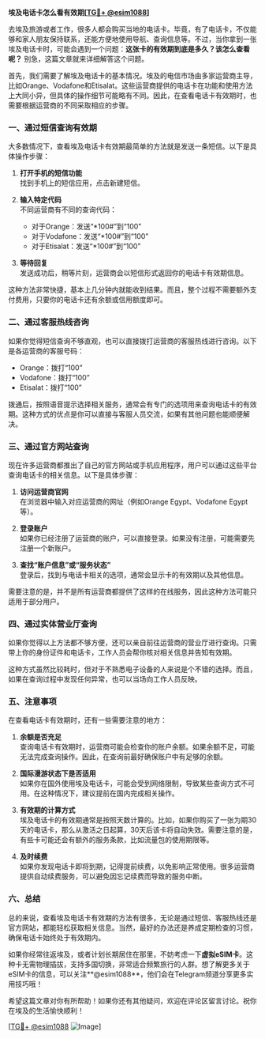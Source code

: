 **埃及电话卡怎么看有效期[[TG💪+ @esim1088](https://t.me/s/esim1088)]**

去埃及旅游或者工作，很多人都会购买当地的电话卡。毕竟，有了电话卡，不仅能够和家人朋友保持联系，还能方便地使用导航、查询信息等。不过，当你拿到一张埃及电话卡时，可能会遇到一个问题：**这张卡的有效期到底是多久？该怎么查看呢？** 别急，这篇文章就来详细解答这个问题。

首先，我们需要了解埃及电话卡的基本情况。埃及的电信市场由多家运营商主导，比如Orange、Vodafone和Etisalat。这些运营商提供的电话卡在功能和使用方法上大同小异，但具体的操作细节可能略有不同。因此，在查看电话卡有效期时，也需要根据运营商的不同采取相应的步骤。

### **一、通过短信查询有效期**

大多数情况下，查看埃及电话卡有效期最简单的方法就是发送一条短信。以下是具体操作步骤：

1. **打开手机的短信功能**  
   找到手机上的短信应用，点击新建短信。

2. **输入特定代码**  
   不同运营商有不同的查询代码：
   - 对于Orange：发送“*100#”到“100”
   - 对于Vodafone：发送“*100#”到“100”
   - 对于Etisalat：发送“*100#”到“100”

3. **等待回复**  
   发送成功后，稍等片刻，运营商会以短信形式返回你的电话卡有效期信息。

这种方法非常快捷，基本上几分钟内就能收到结果。而且，整个过程不需要额外支付费用，只要你的电话卡还有余额或信用额度即可。

### **二、通过客服热线咨询**

如果你觉得短信查询不够直观，也可以直接拨打运营商的客服热线进行咨询。以下是各运营商的客服号码：

- Orange：拨打“100”
- Vodafone：拨打“100”
- Etisalat：拨打“100”

拨通后，按照语音提示选择相关服务，通常会有专门的选项用来查询电话卡的有效期。这种方式的优点是你可以直接与客服人员交流，如果有其他问题也能顺便解决。

### **三、通过官方网站查询**

现在许多运营商都推出了自己的官方网站或手机应用程序，用户可以通过这些平台查询电话卡的相关信息。以下是具体步骤：

1. **访问运营商官网**  
   在浏览器中输入对应运营商的网址（例如Orange Egypt、Vodafone Egypt等）。

2. **登录账户**  
   如果你已经注册了运营商的账户，可以直接登录。如果没有注册，可能需要先注册一个新账户。

3. **查找“账户信息”或“服务状态”**  
   登录后，找到与电话卡相关的选项，通常会显示卡的有效期以及其他信息。

需要注意的是，并不是所有运营商都提供了这样的在线服务，因此这种方法可能只适用于部分用户。

### **四、通过实体营业厅查询**

如果你觉得以上方法都不够方便，还可以亲自前往运营商的营业厅进行查询。只需带上你的身份证件和电话卡，工作人员会帮你核对相关信息并告知有效期。

这种方式虽然比较耗时，但对于不熟悉电子设备的人来说是个不错的选择。而且，如果在查询过程中发现任何异常，也可以当场向工作人员反映。

### **五、注意事项**

在查看电话卡有效期时，还有一些需要注意的地方：

1. **余额是否充足**  
   查询电话卡有效期时，运营商可能会检查你的账户余额。如果余额不足，可能无法完成查询操作。因此，在查询前最好确保账户中有足够的余额。

2. **国际漫游状态下是否适用**  
   如果你在国外使用埃及电话卡，可能会受到网络限制，导致某些查询方式不可用。在这种情况下，建议提前在国内完成相关操作。

3. **有效期的计算方式**  
   埃及电话卡的有效期通常是按照天数计算的。比如，如果你购买了一张为期30天的电话卡，那么从激活之日起算，30天后该卡将自动失效。需要注意的是，有些卡可能还会有额外的服务条款，比如流量包的使用期限等。

4. **及时续费**  
   如果你发现电话卡即将到期，记得提前续费，以免影响正常使用。很多运营商提供自动续费服务，可以避免因忘记续费而导致的服务中断。

### **六、总结**

总的来说，查看埃及电话卡有效期的方法有很多，无论是通过短信、客服热线还是官方网站，都能轻松获取相关信息。当然，最好的办法还是养成定期检查的习惯，确保电话卡始终处于有效期内。

如果你经常往返埃及，或者计划长期居住在那里，不妨考虑一下**虚拟eSIM卡**。这种卡无需物理插拔，支持多国切换，非常适合频繁旅行的人群。想了解更多关于eSIM卡的信息，可以关注**@esim1088**，他们会在Telegram频道分享更多实用技巧哦！

希望这篇文章对你有所帮助！如果你还有其他疑问，欢迎在评论区留言讨论。祝你在埃及的生活愉快顺利！

[[TG💪+ @esim1088](https://t.me/s/esim1088) ![Image](https://i.postimg.cc/4NQfJmqS/Snipaste-2025-05-13-00-14-12.png)]